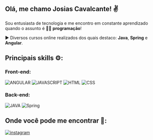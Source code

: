 ## Olá, me chamo Josias Cavalcante! ✌️ 
Sou entusiasta de tecnologia e me encontro em constante aprendizado quando o assunto é 👨‍💻 **programação**!

▶️ Diversos cursos online realizados dos quais destaco: **Java**, **Spring** e **Angular**.

## Principais skills ⚙️:

### Front-end:
![ANGULAR](https://img.shields.io/badge/angular-C3002F?style=for-the-badge&logo=angular&logoColor=white)
![JAVASCRIPT](https://img.shields.io/badge/javascript-F7E018?style=for-the-badge&logo=javascript&logoColor=2E2D2B)
![HTML](https://img.shields.io/badge/HTML 5-E44D26?style=for-the-badge&logo=html5&logoColor=white)
![CSS](https://img.shields.io/badge/CSS 3-006BC0?style=for-the-badge&logo=css3&logoColor=white)
 

### Back-end:
![JAVA](https://img.shields.io/badge/Java-EC2025?style=for-the-badge&logo=&logoColor=white)
![Spring](https://img.shields.io/badge/Spring Framework-67AA3B?style=for-the-badge&logo=Spring&logoColor=white)

## Onde você pode me encontrar 👀:

[![instagram](https://img.shields.io/badge/instagram-ec133b?style=for-the-badge&logo=instagram&logoColor=white)](https://www.instagram.com/jcsnjdev/)
